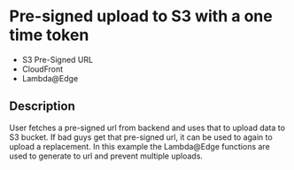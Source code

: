 # Pre-signed upload to S3 with a one time token

- S3 Pre-Signed URL
- CloudFront
- Lambda@Edge

## Description

User fetches a pre-signed url from backend and uses that to upload data to S3 bucket. If bad guys get that pre-signed url, it can be used to again to upload a replacement. In this example the Lambda@Edge functions are used to generate to url and prevent multiple uploads.
